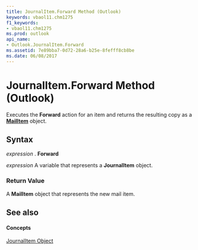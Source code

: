 ```yaml
---
title: JournalItem.Forward Method (Outlook)
keywords: vbaol11.chm1275
f1_keywords:
- vbaol11.chm1275
ms.prod: outlook
api_name:
- Outlook.JournalItem.Forward
ms.assetid: 7e89bba7-0d72-28a6-b25e-8fefff8cb8be
ms.date: 06/08/2017
---
```



# JournalItem.Forward Method (Outlook)

Executes the  **Forward** action for an item and returns the resulting copy as a **[MailItem](mailitem-object-outlook.md)** object.


## Syntax

 _expression_ . **Forward**

 _expression_ A variable that represents a **JournalItem** object.


### Return Value

A  **MailItem** object that represents the new mail item.


## See also


#### Concepts


[JournalItem Object](journalitem-object-outlook.md)


